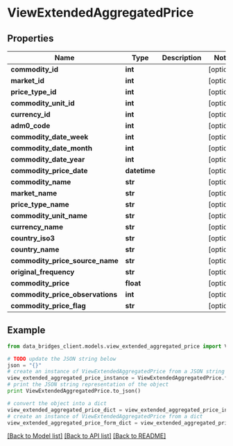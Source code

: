# ViewExtendedAggregatedPrice


## Properties

Name | Type | Description | Notes
------------ | ------------- | ------------- | -------------
**commodity_id** | **int** |  | [optional] 
**market_id** | **int** |  | [optional] 
**price_type_id** | **int** |  | [optional] 
**commodity_unit_id** | **int** |  | [optional] 
**currency_id** | **int** |  | [optional] 
**adm0_code** | **int** |  | [optional] 
**commodity_date_week** | **int** |  | [optional] 
**commodity_date_month** | **int** |  | [optional] 
**commodity_date_year** | **int** |  | [optional] 
**commodity_price_date** | **datetime** |  | [optional] 
**commodity_name** | **str** |  | [optional] 
**market_name** | **str** |  | [optional] 
**price_type_name** | **str** |  | [optional] 
**commodity_unit_name** | **str** |  | [optional] 
**currency_name** | **str** |  | [optional] 
**country_iso3** | **str** |  | [optional] 
**country_name** | **str** |  | [optional] 
**commodity_price_source_name** | **str** |  | [optional] 
**original_frequency** | **str** |  | [optional] 
**commodity_price** | **float** |  | [optional] 
**commodity_price_observations** | **int** |  | [optional] 
**commodity_price_flag** | **str** |  | [optional] 

## Example

```python
from data_bridges_client.models.view_extended_aggregated_price import ViewExtendedAggregatedPrice

# TODO update the JSON string below
json = "{}"
# create an instance of ViewExtendedAggregatedPrice from a JSON string
view_extended_aggregated_price_instance = ViewExtendedAggregatedPrice.from_json(json)
# print the JSON string representation of the object
print ViewExtendedAggregatedPrice.to_json()

# convert the object into a dict
view_extended_aggregated_price_dict = view_extended_aggregated_price_instance.to_dict()
# create an instance of ViewExtendedAggregatedPrice from a dict
view_extended_aggregated_price_form_dict = view_extended_aggregated_price.from_dict(view_extended_aggregated_price_dict)
```
[[Back to Model list]](../README.md#documentation-for-models) [[Back to API list]](../README.md#documentation-for-api-endpoints) [[Back to README]](../README.md)


